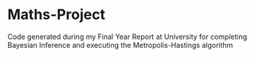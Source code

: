 # Maths-Project
Code generated during my Final Year Report at University for completing Bayesian Inference and executing the Metropolis-Hastings algorithm
